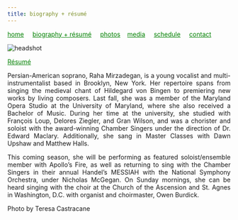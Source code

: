 ```yaml
---
title: biography + résumé
---
```

<style>
a { color: green; } 
</style>
[home](/)&nbsp;&nbsp;&nbsp;&nbsp; [biography + résumé](/about.html)&nbsp;&nbsp;&nbsp;&nbsp; [photos](/photos.html)&nbsp;&nbsp;&nbsp; [media](/media.html)&nbsp;&nbsp;&nbsp;&nbsp; [schedule](/schedule.html)&nbsp;&nbsp;&nbsp;&nbsp; [contact](/contact.html)

![headshot](https://raharules.github.io/Raha_Color_Web.jpg)

<a href='https://raharules.github.io/Raha_Mirzadegan_Artistic_Resume_2017.pdf' target="_blank">Résumé</a>


<p style="text-align:justify">
Persian-American soprano, Raha Mirzadegan, is a young vocalist and multi-instrumentalist based in Brooklyn, New York. Her repertoire spans from singing the medieval chant of Hildegard von Bingen to premiering new works by living composers. Last fall, she was a member of the Maryland Opera Studio at the University of Maryland, where she also received a Bachelor of Music. During her time at the university, she studied with François Loup, Delores Ziegler, and Gran Wilson, and was a chorister and soloist with the award-winning Chamber Singers under the direction of Dr. Edward Maclary. Additionally, she sang in Master Classes with Dawn Upshaw and Matthew Halls.
</p>
<p style="text-align:justify">
This coming season, she will be performing as featured soloist/ensemble member with Apollo’s Fire, as well as returning to sing with the Chamber Singers in their annual Handel’s MESSIAH with the National Symphony Orchestra, under Nicholas McGegan.
On Sunday mornings, she can be heard singing with the choir at the Church of the Ascension and St. Agnes in Washington, D.C. with organist and choirmaster, Owen Burdick.
</p>

Photo by Teresa Castracane
